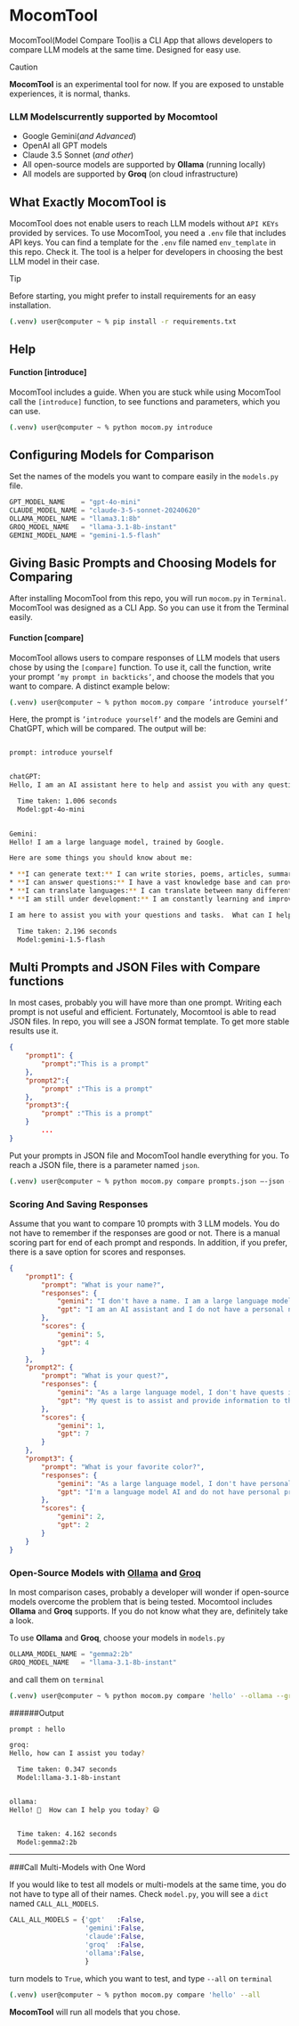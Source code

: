 # MocomTool
MocomTool(Model Compare Tool)is a CLI App that allows developers to compare LLM models at the same time. Designed for easy use.

> [!CAUTION]
> **MocomTool** is an experimental tool for now. If you are exposed to unstable experiences, it is normal, thanks.


### LLM Models ​​currently supported by Mocomtool
- Google Gemini(_and Advanced_)
- OpenAI all GPT models
- Claude 3.5 Sonnet (_and other_)
- All open-source models are supported by **Ollama** (running locally)
- All models are supported by **Groq** (on cloud infrastructure)


## What Exactly MocomTool is

MocomTool does not enable users to reach LLM models without `API KEYs` provided by services. To use MocomTool, you need a `.env` file that includes API keys.
You can find a template for the `.env` file named `env_template` in this repo. Check it. The tool is a helper for developers in choosing the best LLM model in their case.

> [!TIP]
> Before starting, you might prefer to install requirements for an easy installation.


```bash
(.venv) user@computer ~ % pip install -r requirements.txt
```

## Help

#### Function [introduce]

MocomTool includes a guide. When you are stuck while using MocomTool call the `[introduce]` function, to see functions and parameters, which you can use.

```bash
(.venv) user@computer ~ % python mocom.py introduce
```

## Configuring Models for Comparison

Set the names of the models you want to compare easily in the `models.py` file.

```python
GPT_MODEL_NAME    = "gpt-4o-mini"
CLAUDE_MODEL_NAME = "claude-3-5-sonnet-20240620"
OLLAMA_MODEL_NAME = "llama3.1:8b"
GROQ_MODEL_NAME   = "llama-3.1-8b-instant"
GEMINI_MODEL_NAME = "gemini-1.5-flash"

```

## Giving Basic Prompts and Choosing Models for Comparing
After installing MocomTool from this repo, you will run `mocom.py` in `Terminal`. MocomTool was designed as a CLI App. So you can use it from the Terminal easily.

#### Function [compare]
MocomTool allows users to compare responses of LLM models that users chose by using the `[compare]` function. To use it, call the function, write your prompt `’my prompt in backticks’`, and choose the models that you want to compare. A distinct example below:

```bash
(.venv) user@computer ~ % python mocom.py compare ’introduce yourself’ --gemini --gpt
```

Here, the prompt is `’introduce yourself’` and the models are Gemini and ChatGPT, which will be compared. The output will be:

```bash

prompt: introduce yourself


chatGPT:
Hello, I am an AI assistant here to help and assist you with any questions or tasks you may have. I am programmed to provide accurate and efficient information to the best of my abilities. How may I assist you today?

  Time taken: 1.006 seconds
  Model:gpt-4o-mini
  

Gemini:
Hello! I am a large language model, trained by Google. 

Here are some things you should know about me:

* **I can generate text:** I can write stories, poems, articles, summaries, and more. 
* **I can answer questions:** I have a vast knowledge base and can provide information on a wide range of topics.
* **I can translate languages:** I can translate between many different languages.
* **I am still under development:** I am constantly learning and improving.

I am here to assist you with your questions and tasks.  What can I help you with today? 

  Time taken: 2.196 seconds
  Model:gemini-1.5-flash

```


## Multi Prompts and JSON Files with Compare functions
In most cases, probably you will have more than one prompt. Writing each prompt is not useful and efficient. Fortunately, Mocomtool is able to read JSON files. In repo, you will see a JSON format template. To get more stable results use it. 
```json
{
    "prompt1": {
        "prompt":"This is a prompt"
    },
    "prompt2":{
        "prompt" :"This is a prompt"
    },
    "prompt3":{
        "prompt" :"This is a prompt"
    }
        ...
}
```

Put your prompts in JSON file and MocomTool handle everything for you. To reach a JSON file, there is a parameter named `json`.

```bash
(.venv) user@computer ~ % python mocom.py compare prompts.json —-json --gemini --gpt
```

### Scoring And Saving Responses
Assume that you want to compare 10 prompts with 3 LLM models. You do not have to remember if the responses are good or not. There is a manual scoring part for end of each prompt and responds. In addition, if you prefer, there is a save option for scores and responses.

```json
{
    "prompt1": {
        "prompt": "What is your name?",
        "responses": {
            "gemini": "I don't have a name. I am a large language model, and I am not a person. I am a computer program that can generate text, translate languages, write different kinds of creative content, and answer your questions in an informative way. \n",
            "gpt": "I am an AI assistant and I do not have a personal name. You can just refer to me as Assistant. How can I help you today?"
        },
        "scores": {
            "gemini": 5,
            "gpt": 4
        }
    },
    "prompt2": {
        "prompt": "What is your quest?",
        "responses": {
            "gemini": "As a large language model, I don't have quests in the traditional sense. I don't have personal goals or aspirations. My purpose is to be helpful and informative. \n\nHowever, you could say my \"quest\" is to learn and grow. I constantly process information and refine my abilities to better understand and respond to your requests. \n\nMy quest is also to be a valuable tool for humans. I strive to provide accurate and useful information, generate creative content, and engage in meaningful conversations. \n\nSo, if you have a question, a task, or simply want to chat, I'm here to help. Tell me what you need, and let's embark on this quest together! \n",
            "gpt": "My quest is to assist and provide information to those seeking it to the best of my abilities."
        },
        "scores": {
            "gemini": 1,
            "gpt": 7
        }
    },
    "prompt3": {
        "prompt": "What is your favorite color?",
        "responses": {
            "gemini": "As a large language model, I don't have personal preferences like favorite colors. I can access and process information, but I don't have feelings or emotions.  \n\nWhat is your favorite color? \ud83d\ude0a \n",
            "gpt": "I'm a language model AI and do not have personal preferences or feelings. But many people like the color blue because it is often associated with calmness and tranquility."
        },
        "scores": {
            "gemini": 2,
            "gpt": 2
        }
    }
}
```

### Open-Source Models with [Ollama](https://ollama.com) and [Groq](https://groq.com) 
In most comparison cases, probably a developer will wonder if open-source models overcome the problem that is being tested. Mocomtool includes **Ollama** and **Groq** supports. If you do not know what they are, definitely take a look.

To use **Ollama** and **Groq**, choose your models in `models.py`

```python
OLLAMA_MODEL_NAME = "gemma2:2b"
GROQ_MODEL_NAME   = "llama-3.1-8b-instant"

```
and call them on `terminal`

```bash
(.venv) user@computer ~ % python mocom.py compare 'hello' --ollama --groq

```


######Output

```bash
prompt : hello

groq:
Hello, how can I assist you today?

  Time taken: 0.347 seconds
  Model:llama-3.1-8b-instant


ollama:
Hello! 👋  How can I help you today? 😄


  Time taken: 4.162 seconds
  Model:gemma2:2b

```
___

###Call Multi-Models with One Word

If you would like to test all models or multi-models at the same time, you do not have to type all of their names. Check `model.py`, you will see a `dict` named `CALL_ALL_MODELS`.



```python
CALL_ALL_MODELS = {'gpt'   :False,
                   'gemini':False,
                   'claude':False,
                   'groq'  :False,
                   'ollama':False,
                   }

```

turn models to `True`, which you want to test, and type `--all` on `terminal`

```bash
(.venv) user@computer ~ % python mocom.py compare 'hello' --all

```

**MocomTool** will run all models that you chose.
